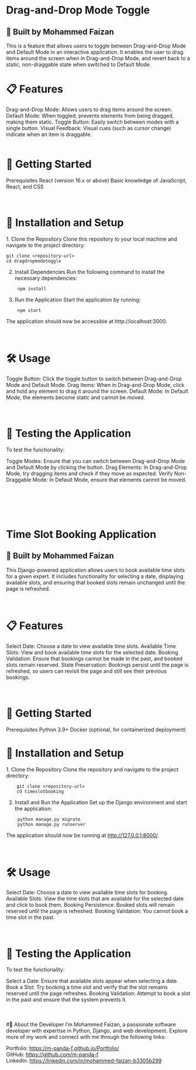 # Drag-and-Drop Mode Toggle
<h2>🧩 Built by Mohammed Faizan</h2>
This is a feature that allows users to toggle between Drag-and-Drop Mode and Default Mode in an interactive application. It enables the user to drag items around the screen when in Drag-and-Drop Mode, and revert back to a static, non-draggable state when switched to Default Mode.

<h1>📋 Features</h1>
Drag-and-Drop Mode: Allows users to drag items around the screen.
Default Mode: When toggled, prevents elements from being dragged, making them static.
Toggle Button: Easily switch between modes with a single button.
Visual Feedback: Visual cues (such as cursor change) indicate when an item is draggable.<br><br>
<h1>🚀 Getting Started</h1>                      
Prerequisites
React (version 16.x or above)
Basic knowledge of JavaScript, React, and CSS
<br><br><br>

<h1>🔧 Installation and Setup</h1>
1. Clone the Repository Clone this repository to your local machine and navigate to the project directory:



    git clone <repository-url>
    cd dragdropmodetoggle

2. Install Dependencies Run the following command to install the necessary dependencies:

        npm install
   
4. Run the Application Start the application by running:

        npm start

The application should now be accessible at http://localhost:3000.
<br><br><br>
<h1>🛠 Usage</h1>
Toggle Button: Click the toggle button to switch between Drag-and-Drop Mode and Default Mode.
Drag Items: When in Drag-and-Drop Mode, click and hold any element to drag it around the screen.
Default Mode: In Default Mode, the elements become static and cannot be moved.
<br><br><br>

<h1>🧪 Testing the Application</h1>
To test the functionality:

Toggle Modes: Ensure that you can switch between Drag-and-Drop Mode and Default Mode by clicking the button.
Drag Elements: In Drag-and-Drop Mode, try dragging items and check if they move as expected.
Verify Non-Draggable Mode: In Default Mode, ensure that elements cannot be moved.
<br><br><br><br><br><br>

# Time Slot Booking Application

<h2>🧩 Built by Mohammed Faizan</h2>
This Django-powered application allows users to book available time slots for a given expert. It includes functionality for selecting a date, displaying available slots, and ensuring that booked slots remain unchanged until the page is refreshed.
<br><br><br>

<h1>📋 Features</h1>
Select Date: Choose a date to view available time slots.
Available Time Slots: View and book available time slots for the selected date.
Booking Validation: Ensure that bookings cannot be made in the past, and booked slots remain reserved.
State Preservation: Bookings persist until the page is refreshed, so users can revisit the page and still see their previous bookings.<br><br><br>
<h1>🚀 Getting Started</h1> 
Prerequisites
Python 3.9+
Docker (optional, for containerized deployment)
<h1>🔧 Installation and Setup</h1>
    1. Clone the Repository Clone the repository and navigate to the project directory:

        git clone <repository-url>
        cd timeslotbooking
2. Install and Run the Application Set up the Django environment and start the application:
    
        python manage.py migrate
        python manage.py runserver
   
The application should now be running at http://127.0.0.1:8000/.
<br><br><br>

<h1>🛠 Usage</h1>
Select Date: Choose a date to view available time slots for booking.
Available Slots: View the time slots that are available for the selected date and click to book them.
Booking Persistence: Booked slots will remain reserved until the page is refreshed.
Booking Validation: You cannot book a time slot in the past.<br><br><br>
<h1>🧪 Testing the Application</h1>
To test the functionality:

Select a Date: Ensure that available slots appear when selecting a date.
Book a Slot: Try booking a time slot and verify that the slot remains reserved until the page refreshes.
Booking Validation: Attempt to book a slot in the past and ensure that the system prevents it.
<br><br><br><br>
#💼 About the Developer
I’m Mohammed Faizan, a passionate software developer with expertise in Python, Django, and web development. Explore more of my work and connect with me through the following links:

Portfolio: https://m-panda-f.github.io/Portfolio/ <br>
GitHub: https://github.com/m-panda-f <br>
LinkedIn: https://linkedin.com/in/mohammed-faizan-b3305b299
